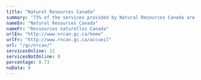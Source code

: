 ```yaml
---
title: "Natural Resources Canada"
summary: "73% of the services provided by Natural Resources Canada are available end-to-end online. 22 are available online, and 8 are not available online."
nameEn: "Natural Resources Canada"
nameFr: "Ressources naturelles Canada"
urlEn: "http://www.nrcan.gc.ca/home"
urlFr: "http://www.rncan.gc.ca/accueil"
url: "/gc/nrcan/"
servicesOnline: 22
servicesNotOnline: 8
percentage: 0.73
noData: 0
---
```

